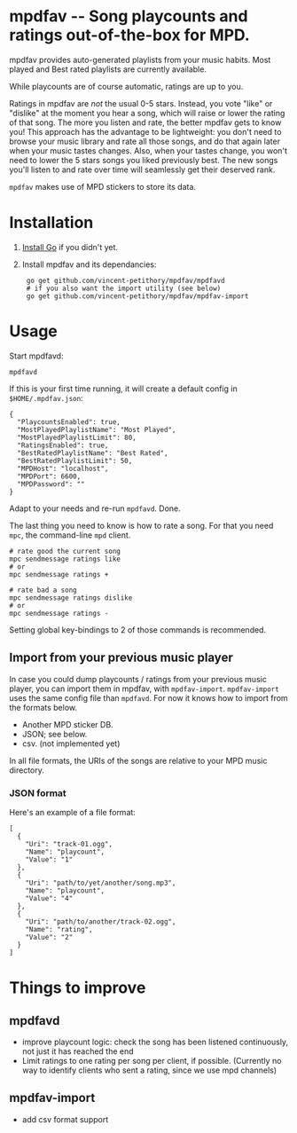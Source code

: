 # mpdfav -- Song playcounts and ratings out-of-the-box for MPD.

mpdfav provides auto-generated playlists from your music habits. Most played and Best rated playlists are currently available.

While playcounts are of course automatic, ratings are up to you.

Ratings in mpdfav are *not* the usual 0-5 stars. Instead, you vote "like" or "dislike" at the moment you hear a song, which will raise or lower the rating of that song. The more you listen and rate, the better mpdfav gets to know you!
This approach has the advantage to be lightweight: you don't need to browse your music library and rate all those songs, and do that again later when your music tastes changes.
Also, when your tastes change, you won't need to lower the 5 stars songs you liked previously best. The new songs you'll listen to and rate over time will seamlessly get their deserved rank.

`mpdfav` makes use of MPD stickers to store its data.

# Installation

1. [Install Go](http://golang.org/doc/install) if you didn't yet.
2. Install mpdfav and its dependancies:

        go get github.com/vincent-petithory/mpdfav/mpdfavd
        # if you also want the import utility (see below)
        go get github.com/vincent-petithory/mpdfav/mpdfav-import

# Usage

Start mpdfavd:

    mpdfavd

If this is your first time running, it will create a default config in `$HOME/.mpdfav.json`:

    {
      "PlaycountsEnabled": true,
      "MostPlayedPlaylistName": "Most Played",
      "MostPlayedPlaylistLimit": 80,
      "RatingsEnabled": true,
      "BestRatedPlaylistName": "Best Rated",
      "BestRatedPlaylistLimit": 50,
      "MPDHost": "localhost",
      "MPDPort": 6600,
      "MPDPassword": ""
    }

Adapt to your needs and re-run `mpdfavd`. Done.

The last thing you need to know is how to rate a song. For that you need `mpc`, the command-line `mpd` client.

    # rate good the current song
    mpc sendmessage ratings like
    # or
    mpc sendmessage ratings +

    # rate bad a song
    mpc sendmessage ratings dislike
    # or
    mpc sendmessage ratings -

Setting global key-bindings to 2 of those commands is recommended.

## Import from your previous music player

In case you could dump playcounts / ratings from your previous music player, you can import them in mpdfav, with `mpdfav-import`.
`mpdfav-import` uses the same config file than `mpdfavd`.
For now it knows how to import from the formats below.

* Another MPD sticker DB.
* JSON; see below.
* csv. (not implemented yet)

In all file formats, the URIs of the songs are relative to your MPD music directory.

### JSON format

Here's an example of a file format:

    [
      {
        "Uri": "track-01.ogg",
        "Name": "playcount",
        "Value": "1"
      },
      {
        "Uri": "path/to/yet/another/song.mp3",
        "Name": "playcount",
        "Value": "4"
      },
      {
        "Uri": "path/to/another/track-02.ogg",
        "Name": "rating",
        "Value": "2"
      }
    ]

# Things to improve

## mpdfavd

* improve playcount logic: check the song has been listened continuously, not just it has reached the end
* Limit ratings to one rating per song per client, if possible. (Currently no way to identify clients who sent a rating, since we use mpd channels)

## mpdfav-import

* add csv format support
